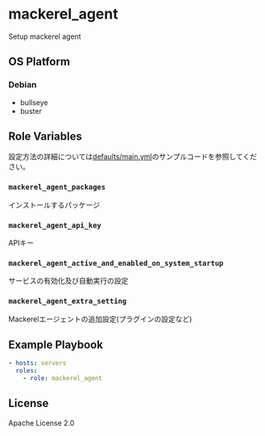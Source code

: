 mackerel_agent
=================

Setup mackerel agent

OS Platform
-----------------

### Debian

- bullseye
- buster

Role Variables
--------------

設定方法の詳細については[defaults/main.yml](defaults/main.yml)のサンプルコードを参照してください。

### `mackerel_agent_packages`

インストールするパッケージ

### `mackerel_agent_api_key`

APIキー

### `mackerel_agent_active_and_enabled_on_system_startup`

サービスの有効化及び自動実行の設定

### `mackerel_agent_extra_setting`

Mackerelエージェントの追加設定(プラグインの設定など)

Example Playbook
--------------

```yaml
- hosts: servers
  roles:
    - role: mackerel_agent
```

License
--------------

Apache License 2.0
